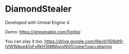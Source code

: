 # DiamondStealer

Developed with Unreal Engine 4

Demo: https://streamable.com/5grbpj

You can play it too.
https://drive.google.com/file/d/1j09dt9-jVWWApe41oFxRkH3tMMqoyNVG/view?usp=sharing
